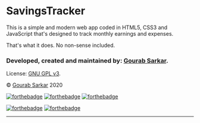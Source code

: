 # SavingsTracker

This is a simple and modern web app coded in HTML5, CSS3 and JavaScript that's designed to track monthly earnings and expenses.

That's what it does. No non-sense included.

### Developed, created and maintained by: [Gourab Sarkar](https://gourabix.wordpress.com/).

License: [GNU GPL v3](https://choosealicense.com/licenses/lgpl-3.0/).

&copy; [Gourab Sarkar](https://gourabix.wordpress.com/) 2020

[![forthebadge](https://forthebadge.com/images/badges/made-with-javascript.svg)](https://forthebadge.com)
[![forthebadge](https://forthebadge.com/images/badges/uses-html.svg)](https://forthebadge.com)
[![forthebadge](https://forthebadge.com/images/badges/uses-css.svg)](https://forthebadge.com)

[![forthebadge](https://forthebadge.com/images/badges/built-with-love.svg)](https://forthebadge.com)
[![forthebadge](https://forthebadge.com/images/badges/powered-by-responsibility.svg)](https://forthebadge.com)

---
